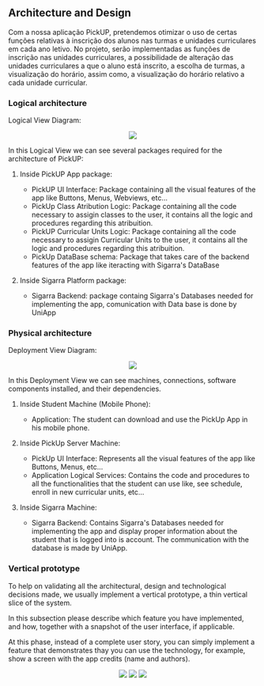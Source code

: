 ## Architecture and Design

Com a nossa aplicação PickUP, pretendemos otimizar o uso de certas funções relativas à inscrição dos alunos nas turmas e unidades curriculares em cada ano letivo.
No projeto, serão implementadas as funções de inscrição nas unidades curriculares, a possibilidade de alteração das unidades curriculares a que o aluno está inscrito, a escolha de turmas, a visualização do horário, assim como, a visualização do horário relativo a cada unidade curricular.

### Logical architecture

Logical View Diagram:

 <p align="center" justify="center">
  <img src="/images/Logical_View.png"/>
</p>


In this Logical View we can see several packages required for the architecture of PickUP:

1. Inside PickUP App package:

    - PickUP UI Interface: Package containing all the visual features of the app like Buttons, Menus, Webviews, etc...
    - PickUp Class Atribution Logic: Package containing all the code necessary to assigin classes to the user, it 	contains all the logic and procedures regarding this atribuition.
    - PickUP Curricular Units Logic: Package containing all the code necessary to assigin Curricular Units to the 	user, it contains all the logic and procedures regarding this atribuition.
    - PickUp DataBase schema: Package that takes care of the backend features of the app like 
iteracting with Sigarra's DataBase

2. Inside Sigarra Platform package:
    
    - Sigarra Backend: package containg Sigarra's Databases needed for implementing the app, comunication with Data base is done by UniApp


### Physical architecture

Deployment View Diagram:

 <p align="center" justify="center">
  <img src="/images/physical architecture.png"/>
</p>

In this Deployment View we can see machines, connections, software components installed, and their dependencies.

1. Inside Student Machine (Mobile Phone):

    - Application: The student can download and use the PickUp App in his mobile phone.

2. Inside PickUp Server Machine:
    
    - PickUp UI Interface: Represents all the visual features of the app like Buttons, Menus, etc... 
    - Application Logical Services: Contains the code and procedures to all the functionalities that the student can use like, see schedule, enroll in new curricular units, etc...
    
3. Inside Sigarra Machine:

    - Sigarra Backend: Contains Sigarra's Databases needed for implementing the app and display proper information about the student that is logged into is account. The communication with the database is made by UniApp.


### Vertical prototype
To help on validating all the architectural, design and technological decisions made, we usually implement a vertical prototype, a thin vertical slice of the system.

In this subsection please describe which feature you have implemented, and how, together with a snapshot of the user interface, if applicable.

At this phase, instead of a complete user story, you can simply implement a feature that demonstrates thay you can use the technology, for example, show a screen with the app credits (name and authors).

 <p align="center" justify="center">
  <img src="/images/Vertical_prototype_Text.png"/>
  <img src="/images/Vertical_prototype_button.png"/>
  <img src="/images/Vertical_prototype_webview.png"/>
</p>

